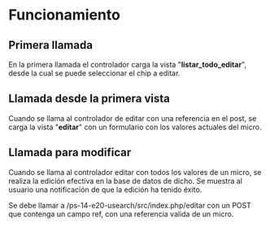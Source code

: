 # Funcionamiento #

## Primera llamada ##
En la primera llamada el controlador carga la vista "**listar\_todo\_editar**", desde la cual se puede seleccionar el chip a editar.

## Llamada desde la primera vista ##
Cuando se llama al controlador de editar con una referencia en el post, se carga la vista "**editar**" con un formulario con los valores actuales del micro.

## Llamada para modificar ##
Cuando se llama al controlador editar con todos los valores de un micro, se realiza la edición efectiva en la base de datos de dicho. Se muestra al usuario una notificación de que la edición ha tenido éxito.


Se debe llamar a /ps-14-e20-usearch/src/index.php/editar con un POST que contenga un campo ref, con una referencia valida de un micro.